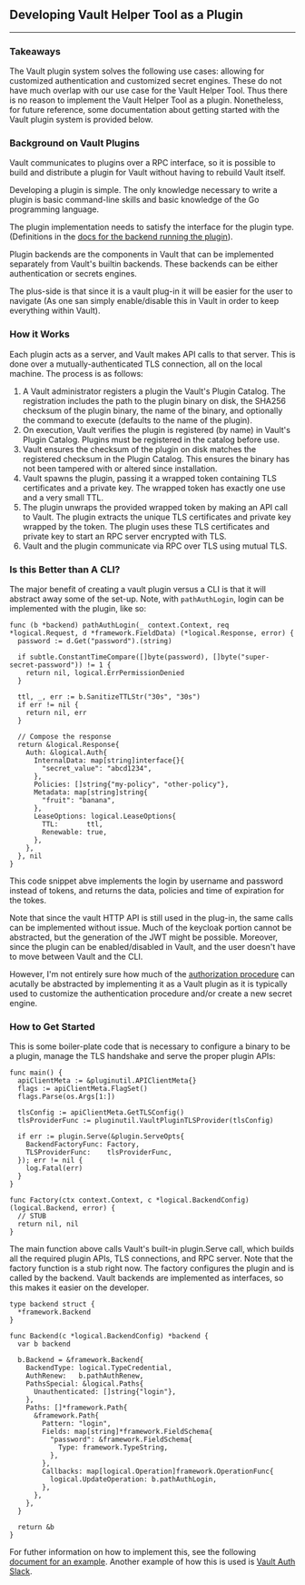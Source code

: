 ## Developing Vault Helper Tool as a Plugin
--------------------------------------------
### Takeaways

The Vault plugin system solves the following use cases: allowing for customized authentication and customized secret engines. These do not have much overlap with our use case for the Vault Helper Tool. Thus there is no reason to implement the Vault Helper Tool as a plugin. Nonetheless, for future reference, some documentation about getting started with the Vault plugin system is provided below.

### Background on Vault Plugins
Vault communicates to plugins over a RPC interface, so it is possible to build and distribute a plugin for Vault without having to rebuild Vault itself.

Developing a plugin is simple. The only knowledge necessary to write a plugin is basic command-line skills and basic knowledge of the Go programming language.

The plugin implementation needs to satisfy the interface for the plugin type. (Definitions in the [docs for the backend running the plugin](https://www.vaultproject.io/docs/plugin)).

Plugin backends are the components in Vault that can be implemented separately from Vault's builtin backends. These backends can be either authentication or secrets engines.

The plus-side is that since it is a vault plug-in it will be easier for the user to navigate (As one san simply enable/disable this in Vault in order to keep everything within Vault). 

### How it Works

Each plugin acts as a server, and Vault makes API calls to that server. This is done over a mutually-authenticated TLS connection, all on the local machine. The process is as follows:

<ol>
<li>A Vault administrator registers a plugin the Vault's Plugin Catalog. The registration includes the path to the plugin binary on disk, the SHA256 checksum of the plugin binary, the name of the binary, and optionally the command to execute (defaults to the name of the plugin).</li>

<li>On execution, Vault verifies the plugin is registered (by name) in Vault's Plugin Catalog. Plugins must be registered in the catalog before use.</li>

<li>Vault ensures the checksum of the plugin on disk matches the registered checksum in the Plugin Catalog. This ensures the binary has not been tampered with or altered since installation.</li>

<li>Vault spawns the plugin, passing it a wrapped token containing TLS certificates and a private key. The wrapped token has exactly one use and a very small TTL.</li>

<li>The plugin unwraps the provided wrapped token by making an API call to Vault. The plugin extracts the unique TLS certificates and private key wrapped by the token. The plugin uses these TLS certificates and private key to start an RPC server encrypted with TLS.</li>

<li>Vault and the plugin communicate via RPC over TLS using mutual TLS.</li>
</ol>

### Is this Better than A CLI?

The major benefit of creating a vault plugin versus a CLI is that it will abstract away some of the set-up. Note, with `pathAuthLogin`, login can be implemented with the plugin, like so:

```
func (b *backend) pathAuthLogin(_ context.Context, req *logical.Request, d *framework.FieldData) (*logical.Response, error) {
  password := d.Get("password").(string)

  if subtle.ConstantTimeCompare([]byte(password), []byte("super-secret-password")) != 1 {
    return nil, logical.ErrPermissionDenied
  }

  ttl, _, err := b.SanitizeTTLStr("30s", "30s")
  if err != nil {
    return nil, err
  }

  // Compose the response
  return &logical.Response{
    Auth: &logical.Auth{
      InternalData: map[string]interface{}{
        "secret_value": "abcd1234",
      },
      Policies: []string{"my-policy", "other-policy"},
      Metadata: map[string]string{
        "fruit": "banana",
      },
      LeaseOptions: logical.LeaseOptions{
        TTL:       ttl,
        Renewable: true,
      },
    },
  }, nil
}
```
This code snippet abve implements the login by username and password instead of tokens, and returns the data, policies and time of expiration for the tokes.

Note that since the vault HTTP API is still used in the plug-in, the same calls can be implemented without issue. 
Much of the keycloak portion cannot be abstracted, but the generation of the JWT might be possible. Moreover, since the plugin can be enabled/disabled in Vault, and the user doesn't have to move between Vault and the CLI.

However, I'm not entirely sure how much of the [authorization procedure](https://candig.atlassian.net/wiki/spaces/CA/pages/623116353/WIP+Authorisation+-+Vault+helper+tool#Setup-Vault-for-the-task) can acutally be abstracted by implementing it as a Vault plugin as it is typically used to customize the authentication procedure and/or create a new secret engine.
### How to Get Started
This is some boiler-plate code that is necessary to configure a binary to be a plugin, manage the TLS handshake and serve the proper plugin APIs:
```
func main() {
  apiClientMeta := &pluginutil.APIClientMeta{}
  flags := apiClientMeta.FlagSet()
  flags.Parse(os.Args[1:])

  tlsConfig := apiClientMeta.GetTLSConfig()
  tlsProviderFunc := pluginutil.VaultPluginTLSProvider(tlsConfig)

  if err := plugin.Serve(&plugin.ServeOpts{
    BackendFactoryFunc: Factory,
    TLSProviderFunc:    tlsProviderFunc,
  }); err != nil {
    log.Fatal(err)
  }
}

func Factory(ctx context.Context, c *logical.BackendConfig) (logical.Backend, error) {
  // STUB
  return nil, nil
}
```
The main function above calls Vault's built-in plugin.Serve call, which builds all the required plugin APIs, TLS connections, and RPC server. Note that the factory function is a stub right now. The factory configures the plugin and is called by the backend. Vault backends are implemented as interfaces, so this makes it easier on the developer. 
```
type backend struct {
  *framework.Backend
}

func Backend(c *logical.BackendConfig) *backend {
  var b backend

  b.Backend = &framework.Backend{
    BackendType: logical.TypeCredential,
    AuthRenew:   b.pathAuthRenew,
    PathsSpecial: &logical.Paths{
      Unauthenticated: []string{"login"},
    },
    Paths: []*framework.Path{
      &framework.Path{
        Pattern: "login",
        Fields: map[string]*framework.FieldSchema{
          "password": &framework.FieldSchema{
            Type: framework.TypeString,
          },
        },
        Callbacks: map[logical.Operation]framework.OperationFunc{
          logical.UpdateOperation: b.pathAuthLogin,
        },
      },
    },
  }

  return &b
}
```

 
For futher information on how to implement this, see the following [document for an example](https://github.com/hashicorp/vault-auth-plugin-example).
Another example of how this is used is [Vault Auth Slack](https://github.com/sethvargo/vault-auth-slack).